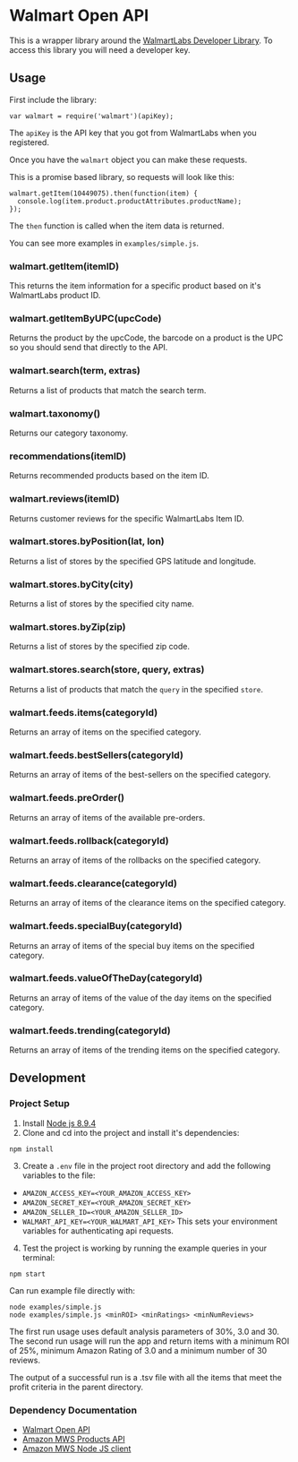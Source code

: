 Walmart Open API
================

This is a wrapper library around the [WalmartLabs Developer Library](https://developer.walmartlabs.com).
To access this library you will need a developer key.

## Usage

First include the library:

```
var walmart = require('walmart')(apiKey);
```

The `apiKey` is the API key that you got from WalmartLabs when you registered.

Once you have the `walmart` object you can make these requests.

This is a promise based library, so requests will look like this:

```
walmart.getItem(10449075).then(function(item) {
  console.log(item.product.productAttributes.productName);
});
```

The `then` function is called when the item data is returned.

You can see more examples in `examples/simple.js`.

### walmart.getItem(itemID)

This returns the item information for a specific product based on it's WalmartLabs product ID.

### walmart.getItemByUPC(upcCode)

Returns the product by the upcCode, the barcode on a product is the UPC so you should send that
directly to the API.

### walmart.search(term, extras)

Returns a list of products that match the search term.

### walmart.taxonomy()

Returns our category taxonomy.

### recommendations(itemID)

Returns recommended products based on the item ID.

### walmart.reviews(itemID)

Returns customer reviews for the specific WalmartLabs Item ID.

### walmart.stores.byPosition(lat, lon)

Returns a list of stores by the specified GPS latitude and longitude.

### walmart.stores.byCity(city)

Returns a list of stores by the specified city name.

### walmart.stores.byZip(zip)

Returns a list of stores by the specified zip code.

### walmart.stores.search(store, query, extras)

Returns a list of products that match the `query` in the specified `store`.

### walmart.feeds.items(categoryId)

Returns an array of items on the specified category.

### walmart.feeds.bestSellers(categoryId)

Returns an array of items of the best-sellers on the specified category.

### walmart.feeds.preOrder()

Returns an array of items of the available pre-orders.

### walmart.feeds.rollback(categoryId)

Returns an array of items of the rollbacks on the specified category.

### walmart.feeds.clearance(categoryId)

Returns an array of items of the clearance items on the specified category.

### walmart.feeds.specialBuy(categoryId)

Returns an array of items of the special buy items on the specified category.

### walmart.feeds.valueOfTheDay(categoryId)

Returns an array of items of the value of the day items on the specified category.

### walmart.feeds.trending(categoryId)

Returns an array of items of the trending items on the specified category.

## Development

### Project Setup
1. Install [Node js 8.9.4](https://nodejs.org/en/)
2. Clone and cd into the project and install it's dependencies:
  ```
  npm install
  ```
3. Create a `.env` file in the project root directory and add the following variables to the file:
* `AMAZON_ACCESS_KEY=<YOUR_AMAZON_ACCESS_KEY>`
* `AMAZON_SECRET_KEY=<YOUR_AMAZON_SECRET_KEY>`
* `AMAZON_SELLER_ID=<YOUR_AMAZON_SELLER_ID>`
* `WALMART_API_KEY=<YOUR_WALMART_API_KEY>`
This sets your environment variables for authenticating api requests.
4. Test the project is working by running the example queries in your terminal:
  ```
  npm start
  ```
  Can run example file directly with:
  ```
  node examples/simple.js
  node examples/simple.js <minROI> <minRatings> <minNumReviews>
  ```
  The first run usage uses default analysis parameters of 30%, 3.0 and 30. 
  The second run usage will run the app and return items with a minimum ROI of 25%, minimum Amazon Rating of 3.0 and a minimum number of 30 reviews.

  The output of a successful run is a .tsv file with all the items that meet the profit criteria in the parent directory.
  

### Dependency Documentation
* [Walmart Open API](https://developer.walmartlabs.com/docs/read/Special_Feeds)
* [Amazon MWS Products API](http://docs.developer.amazonservices.com/en_US/products/Products_Overview.html)
* [Amazon MWS Node JS client](https://github.com/devfacet/mws-product)
